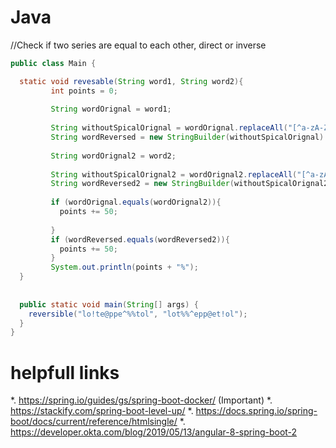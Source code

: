 # Java

//Check if two series are equal to each other, direct or inverse

```java
public class Main {

  static void revesable(String word1, String word2){
         int points = 0;
         
         String wordOrignal = word1;
         
         String withoutSpicalOrignal = wordOrignal.replaceAll("[^a-zA-Z0-9]", "");
         String wordReversed = new StringBuilder(withoutSpicalOrignal).reverse().toString();
         
         String wordOrignal2 = word2;
         
         String withoutSpicalOrignal2 = wordOrignal2.replaceAll("[^a-zA-Z0-9]", "");
         String wordReversed2 = new StringBuilder(withoutSpicalOrignal2).reverse().toString();
         
         if (wordOrignal.equals(wordOrignal2)){
           points += 50;
           
         }
         if (wordReversed.equals(wordReversed2)){
           points += 50;
         }       
         System.out.println(points + "%");
  }
  
  
  public static void main(String[] args) {
    reversible("lo!te@ppe^%%tol", "lot%%^epp@et!ol");
  }
}

```

# helpfull links
*. https://spring.io/guides/gs/spring-boot-docker/ (Important)
*. https://stackify.com/spring-boot-level-up/
*. https://docs.spring.io/spring-boot/docs/current/reference/htmlsingle/
*. https://developer.okta.com/blog/2019/05/13/angular-8-spring-boot-2

